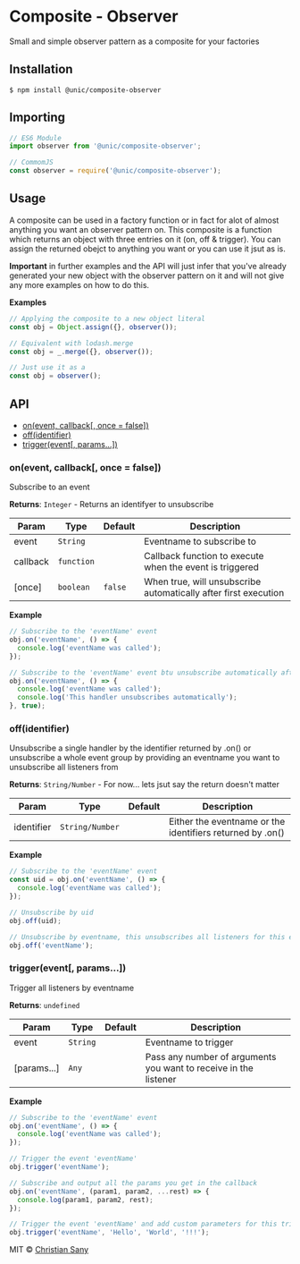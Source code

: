 # Composite - Observer

Small and simple observer pattern as a composite for your factories

## Installation

```shell
$ npm install @unic/composite-observer
```

## Importing

```javascript
// ES6 Module
import observer from '@unic/composite-observer';

// CommomJS
const observer = require('@unic/composite-observer');
```

## Usage

A composite can be used in a factory function or in fact for alot of almost anything you want an observer pattern on. This composite is a function which returns an object with three entries on it (on, off & trigger). You can assign the returned obejct to anything you want or you can use it jsut as is.

**Important** in further examples and the API will just infer that you've already generated your new object with the observer pattern on it and will not give any more examples on how to do this.

**Examples**
```js
// Applying the composite to a new object literal
const obj = Object.assign({}, observer());

// Equivalent with lodash.merge
const obj = _.merge({}, observer());

// Just use it as a
const obj = observer();
```

## API

* [on(event, callback[, once = false])](#on)
* [off(identifier)](#off)
* [trigger(event[, params...])](#trigger)

<a name="on"></a>

### on(event, callback[, once = false])

Subscribe to an event

**Returns**: <code>Integer</code> - Returns an identifyer to unsubscribe

| Param | Type | Default | Description |
| --- | --- | --- | --- |
| event | <code>String</code> |  | Eventname to subscribe to |
| callback | <code>function</code> |  | Callback function to execute when the event is triggered |
| [once] | <code>boolean</code> | <code>false</code> | When true, will unsubscribe automatically after first execution |

**Example**
```js
// Subscribe to the 'eventName' event
obj.on('eventName', () => {
  console.log('eventName was called');
});

// Subscribe to the 'eventName' event btu unsubscribe automatically after first call
obj.on('eventName', () => {
  console.log('eventName was called');
  console.log('This handler unsubscribes automatically');
}, true);
```

<a name="off"></a>

### off(identifier)

Unsubscribe a single handler by the identifier returned by .on() or unsubscribe a whole event group by providing an eventname you want to unsubscribe all listeners from

**Returns**: <code>String/Number</code> - For now... lets jsut say the return doesn't matter

| Param | Type | Default | Description |
| --- | --- | --- | --- |
| identifier | <code>String/Number</code> |  | Either the eventname or the identifiers returned by .on() |


**Example**
```js
// Subscribe to the 'eventName' event
const uid = obj.on('eventName', () => {
  console.log('eventName was called');
});

// Unsubscribe by uid
obj.off(uid);

// Unsubscribe by eventname, this unsubscribes all listeners for this event
obj.off('eventName');
```

<a name="trigger"></a>

### trigger(event[, params...])

Trigger all listeners by eventname

**Returns**: <code>undefined</code>

| Param | Type | Default | Description |
| --- | --- | --- | --- |
| event | <code>String</code> |  | Eventname to trigger |
| [params...] | <code>Any</code> |  | Pass any number of arguments you want to receive in the listener |


**Example**
```js
// Subscribe to the 'eventName' event
obj.on('eventName', () => {
  console.log('eventName was called');
});

// Trigger the event 'eventName'
obj.trigger('eventName');

// Subscribe and output all the params you get in the callback
obj.on('eventName', (param1, param2, ...rest) => {
  console.log(param1, param2, rest);
});

// Trigger the event 'eventName' and add custom parameters for this trigger
obj.trigger('eventName', 'Hello', 'World', '!!!');
```

MIT © [Christian Sany](https://github.com/christiansany)
